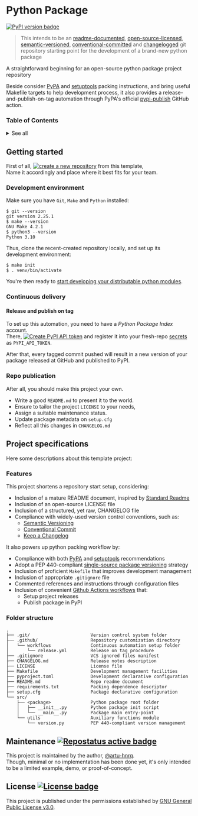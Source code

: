 # Python Package
[![][B5]][>8]
> This intends to be an [readme-documented][-0], [open-source-licensed][-1], [semantic-versioned][-2],
[conventional-committed][-3] and [changelogged][-4] git repository starting point
for the development of a brand-new python package

A straightforward beginning for an open-source python package project repository

[-0]: https://www.makeareadme.com/ "Make a README"
[-1]: https://choosealicense.com/licenses/ "Choose a License"
[-2]: https://semver.org/ "Semantic Versioning"
[-3]: https://www.conventionalcommits.org/en/v1.0.0/ "Conventional Commits"
[-4]: https://keepachangelog.com/en/1.0.0/ "Keep a Changelog"

[>1]: https://choosealicense.com/licenses/gpl-3.0/ "GPL 3.0 license description"
[>2]: https://www.repostatus.org "Repo maintenance status"
[>3]: https://github.com/RichardLitt/standard-readme/blob/master/spec.md "Standard readme specification"
[>4]: https://packaging.python.org/guides/distributing-packages-using-setuptools/ "PyPA packing instructions"
[>5]: https://setuptools.pypa.io/en/latest/userguide/index.html "Setuptools packing instructions"
[>6]: https://packaging.python.org/en/latest/guides/single-sourcing-package-version/ "Single-sourcing package version"
[>7]: https://github.com/marketplace/actions/pypi-publish "PyPA publish-on-push github action"
[>8]: https://docs.github.com/en/free-pro-team@latest/actions/reference/encrypted-secrets "GitHub Docs: Secrets"
[>9]: https://test.pypi.org/project/python-package/ "PyPI package page"

[!1]: https://github.com/generic-tree/python-package/generate "Github repository's template generation URL"
[!2]: https://pypi.org/manage/account/token/ "PyPI API token creation URL"

[B1]: https://img.shields.io/github/license/Generic-Tree/python-package?color=green "License badge"
[B2]: https://www.repostatus.org/badges/latest/concept.svg "Repostatus active badge"
[B3]: https://img.shields.io/static/v1?label=create%20a%20new%20repository&message=%20&style=social "Create new repository"
[B4]: https://img.shields.io/static/v1?label=create%20an%20API%20token&message=%20&style=social "Create PyPI API token"
[B5]: https://img.shields.io/pypi/v/python-package "PyPI version badge"


Beside consider [PyPA][>4] and [setuptools][>5] packing instructions,
and bring useful Makefile targets to help development process,
it also provides a release-and-publish-on-tag automation through
PyPA's official [pypi-publish][>7] GitHub action.


### Table of Contents
<details>
  <summary>See all</summary>

  * [Getting started](#getting-started)
    * [Development environment](#development-environment)
    * [Continuous delivery](#continuous-delivery)
    * [Repo publication](#repo-publication)
  * [Project specifications](#project-specifications)
    * [Features](#features)
    * [Folder structure](#folder-structure)
  * [Maintenance](#maintenance-)
  * [License](#license-)

</details>


## Getting started
First of all, [![create a new repository][B3]][!1] from this template, \
Name it accordingly and place where it best fits for your team.

### Development environment
Make sure you have `Git`, `Make` and `Python` installed:

```shell
$ git --version
git version 2.25.1
$ make --version
GNU Make 4.2.1
$ python3 --version
Python 3.10
```

Thus, clone the recent-created repository locally,
and set up its development environment:

```shell
$ make init
$ . venv/bin/activate
```

You're then ready to [start developing your distributable python modules][>4].

### Continuous delivery
#### Release and publish on tag
To set up this automation, you need to have a *Python Package Index* account. \
There, [![][B4]][!2] and register it into your fresh-repo [secrets][>8] as `PYPI_API_TOKEN`.

After that, every tagged commit pushed will result in a new version of your package
released at GitHub and published to PyPI.

### Repo publication
After all, you should make this project your own.
* Write a good `README.md` to present it to the world.
* Ensure to tailor the project `LICENSE` to your needs,
* Assign a suitable maintenance status.
* Update package metadata on `setup.cfg`
* Reflect all this changes in `CHANGELOG.md`


## Project specifications
Here some descriptions about this template project:

### Features
This project shortens a repository start setup, considering:
* Inclusion of a mature README document, inspired by [Standard Readme][>3]
* Inclusion of an open-source LICENSE file
* Inclusion of a structured, yet raw, CHANGELOG file
* Compliance with widely-used version control conventions, such as:
    * [Semantic Versioning][-2]
    * [Conventional Commit][-3]
    * [Keep a Changelog][-4]

It also powers up python packing workflow by:

* Compliance with both [PyPA][>4] and [setuptools][>5] recommendations
* Adopt a PEP 440-compliant [single-source package versioning][>6] strategy
* Inclusion of proficient `Makefile` that improves development management
* Inclusion of appropriate `.gitignore` file
* Commented references and instructions through configuration files
* Inclusion of convenient [Github Actions workflows][>7] that:
    * Setup project releases
    * Publish package in PyPI

### Folder structure
```
.
├── .git/                       Version control system folder
├── .github/                    Repository customization directory
│   └── workflows               Continuous automation setup folder
│       └── release.yml         Release on tag procedure
├── .gitignore                  VCS ignored files manifest
├── CHANGELOG.md                Release notes description
├── LICENSE                     License file
├── Makefile                    Development management facilities
├── pyproject.toml              Development declarative configuration
├── README.md                   Repo readme document
├── requirements.txt            Packing dependence descriptor
├── setup.cfg                   Package declarative configuration
└── src/
    ├── <package>               Python package root folder
    │   ├── __init__.py         Python package init script
    │   └── __main__.py         Package main entry-point
    └── utils                   Auxiliary functions module
        └── version.py          PEP 440-compliant version management
```


## Maintenance [![][B2]][>2]
This project is maintained by the author, [@artu-hnrq](https://github.com/artu-hnrq). \
Though, minimal or no implementation has been done yet,
it's only intended to be a limited example, demo, or proof-of-concept.


## License [![][B1]][>1]
This project is published under the permissions established by [GNU General Public License v3.0][>1].
